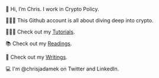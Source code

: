 👋 Hi, I’m Chris. I work in Crypto Policy. 

👨🏻‍💻 This Github account is all about diving deep into crypto. 

🧑🏻‍🏫 Check out my [Tutorials](https://github.com/ChrisJAdamek/cryptoTools).

📚 Check out my [Readings](/readingList.md). 

📝 Check out my [Writings](/writingList.md).

💻 I'm @chrisjadamek on Twitter and LinkedIn. 


